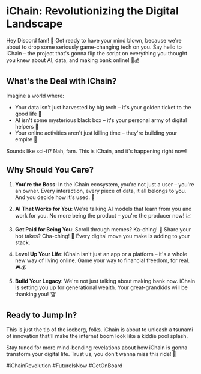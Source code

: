 # iChain: Revolutionizing the Digital Landscape

Hey Discord fam! 👋 Get ready to have your mind blown, because we're about to drop some seriously game-changing tech on you. Say hello to iChain – the project that's gonna flip the script on everything you thought you knew about AI, data, and making bank online! 🚀💰

## What's the Deal with iChain?

Imagine a world where:
- Your data isn't just harvested by big tech – it's your golden ticket to the good life 🎫
- AI isn't some mysterious black box – it's your personal army of digital helpers 🤖
- Your online activities aren't just killing time – they're building your empire 👑

Sounds like sci-fi? Nah, fam. This is iChain, and it's happening right now!

## Why Should You Care?

1. **You're the Boss**: In the iChain ecosystem, you're not just a user – you're an owner. Every interaction, every piece of data, it all belongs to you. And you decide how it's used. 💼

2. **AI That Works for You**: We're talking AI models that learn from you and work for you. No more being the product – you're the producer now! 📈

3. **Get Paid for Being You**: Scroll through memes? Ka-ching! 💸 Share your hot takes? Cha-ching! 💸 Every digital move you make is adding to your stack.

4. **Level Up Your Life**: iChain isn't just an app or a platform – it's a whole new way of living online. Game your way to financial freedom, for real. 🎮💰

5. **Build Your Legacy**: We're not just talking about making bank now. iChain is setting you up for generational wealth. Your great-grandkids will be thanking you! 🏆

## Ready to Jump In?

This is just the tip of the iceberg, folks. iChain is about to unleash a tsunami of innovation that'll make the internet boom look like a kiddie pool splash.

Stay tuned for more mind-bending revelations about how iChain is gonna transform your digital life. Trust us, you don't wanna miss this ride! 🎢

#iChainRevolution #FutureIsNow #GetOnBoard
